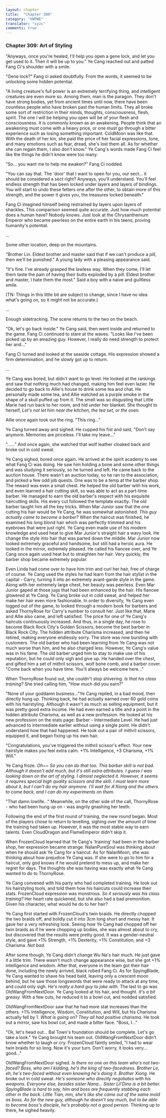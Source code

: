 ```yaml
---
layout: chapter
title:  "Chapter 309"
category: "VWPWE"
translator: "syzc"
comments: true
---
```


### Chapter 309: Art of Styling

"Anyways, once you're healed, I'll help you open a gene lock, and let you get used to it. Then it will be up to you." Ye Cang reached out and patted Fang Ci's shoulder with a smile.

"Gene lock?" Fang ci asked doubtfully. From the words, it seemed to be unlocking some hidden potential.

"A living creature's full power is an extremely terrifying thing, and intelligent creatures are even more so. Among them, man is the paragon. They don't have strong bodies, yet from ancient times until now, there have been countless people who have broken past the human limits. They all broke some sort of restriction in their minds, thoughts, consciousness, flesh, spirit. The one I will be helping you open will be of your flesh and consciousness. It is commonly known as an awakening. People think that an awakening must come with a heavy price, or one must go through a bitter experience such as losing something important. ColdMoon was like that. With the death of her kin, she paid the price of her facial expressions, tone, and many emotions such as fear, dread, she's lost them all. As for whether she can regain them, I also don't know." Ye Cang's words made Fang Ci feel like the things he didn't know were too many.

"So... you want me to help me awaken?" Fang Ci nodded.

"You can say that. The 'door' that I want to open for you, our sect... it should be considered a sect right? Anyways, you'll understand. You'll feel endless strength that has been locked under layers and layers of bindings. You will start to undo these fetters one after the other, to obtain more of this strength, and the power it gives you, the treasures locked beneath."

Fang Ci imagined himself being restrained by layers upon layers of shackles. This comparison seemed quite accurate. Just how much potential does a human have? Nobody knows. Just look at the Chrysanthemum Emperor who became peerless on the entire earth in his teens, proving humanity's potential.

...

Some other location, deep on the mountains.

"Brother Lin. Eldest brother and master said that if we can't produce a pill, then we'll be punished." A young lady with a pleasing appearance said.

"It's fine. I've already grasped the lawless way. When they come, I'll let them taste the pain of having their butts exploded by a pill. Eldest brother and master, I hate them the most." Said a boy with a naive and guiltless smile.

(TN: Things in this little bit are subject to change, since I have no idea what's going on, so it might not be accurate.)

...

Enough sidetracking. The scene returns to the two on the beach.

"Ok, let's go back inside." Ye Cang said, then went inside and returned to the game. Fang Ci continued to stare at the waves. "Looks like I've been picked up by an amazing guy. However, I really do need strength to protect her and..."

Fang Ci turned and looked at the seaside cottage. His expression showed a firm determination, and he slowly got up to return.

...

Ye Cang was bored, but didn't want to go level. He looked at the rankings and saw that nothing much had changed, making him feel even lazier. He decided to go back to Allie's house to drink some tea and chat. He personally made some tea, and Allie watched as a purple smoke in the shape of a skull puffed up from it. The smell was so disgusting that Little Marie had run back to her room, and hid under her blanket. She thought to herself, *Let's not let him near the kitchen, the tea set, or the oven.* 

Allie once again took out the ring. "This ring..."

Ye Cang turned away and sighed. He cupped his fist and said, "Don't say anymore. Memories are priceless. I'll take my leave..."

"......" And once again, she watched that wolf leather cloaked back and broke out in cold sweat.

Ye Cang sighed, bored once again. He arrived at the spirit academy to see what Fang Ci was doing. He saw him holding a bone and some other things and was studying it seriously, so he turned and left. He came back to the auction house. There wasn't an auction today, so he ran to the association, and picked a few odd job quests. One was to be a temp at the barber shop. The reward was even a small chest. He helped the old barber with his work, and even learned a hair cutting skill, so was able to act as a part-time barber. He managed to earn the old barber's respect with his exquisite haircutting skills. His every cut followed the template exactly. The old barber taught him all the key tricks. When Mar Junior saw that the one cutting his hair would be Ye Cang, he was somewhat astonished. *This guy actually came to become a barber?* When the haircut was finished, he examined his long blond hair which was perfectly trimmed and his eyebrows that were just right. Ye Cang even made use of his modern knowledge and used heat to give Mar Junior's straight hair a wavy look. He change the style into hair that was parted down the middle. Mar Junior now looked extremely graceful and handsome, but still had a heroic aura. He looked in the mirror, extremely pleased. He called his fiancee over, and Ye Cang once again used heat but to straighten her hair. Very quickly, the barber shop became extremely popular. 

Even Linda had come over to have him trim and curl her hair, free of charge of course. Ye Cang used the styles he had learn from the hair stylist in the capital - Carry, turning it into an extremely avant-garde style in the game. Along with her extremely large chest, her beauty was peerless. Even Mar Junior gaped at those jugs that had been enhanced by the hair. His fiancee glowered at Ye Cang. Ye Cang broke out in cold sweat, and helped her make her hair even more fashionable. In order to diversify, Ye Cang even logged out of the game, to looked through a modern book for barbers and asked ThornyRose for Carry's number to consult her. Just like that, Marie and Allie also came, and left satisfied. The price for one of Ye Cang's haircuts continuously increased. And thus, in a single day, he rose to become Black Rock City's Golden Scissors, become the best barber in Black Rock City. The hidden attribute Charisma increased, and then he retired, making everyone endlessly sorry. The store was now bursting with customers. The old barber who had been learning from Ye Cang was not much worse than him, and he also charged less. However, Ye Cang's value was in his fame. The old barber urged him to stay to make use of his reputation, but he could only sigh and give up. He handed over the chest, and gifted him a set of mithril scissors, wolf bone comb, and a barber cover. "Come back when you have time. You'll always be welcome here..."

When ThornyRose found out, she couldn't stop shivering. *Is that his class training?* She tried calling him, "How much did you earn?"

"None of your goddamn business..."Ye Cang replied, in a bad mood, then directly hung up. Thinking back, he had actually earned over 60 gold coins with his hairstyling. Although it wasn't as much as selling equipment, but it was pretty good extra income. He had even earned a title and a point in the hidden attribute Charisma, as well as a new profession. He looked at his new profession on the stats page: Barber - Intermediate Level. He had just advanced to intermediate earlier without using a single point. He didn't understand how that had happened. He took out a pair of mithril scissors, equipped it, and began fixing up his own hair.

"Congratulations, you've triggered the mithril scissor's effect. Your new hairstyle makes you feel extra calm. +1% Intelligence, +3 Charisma, +1% Will."

Ye Cang froze. *Oh~~ So you can do that too. This barber skill is not bad. Although it doesn't add much, but it's still extra attributes. I guess I was looking down on the art of styling. I almost neglected it. However, it seems it requires special high quality scissors and the skill. I must learn more about it, but I can't do my hair anymore. I'll wait for A'Xiong and the others to come back, and I can do my experiments on them.*

"That damn lowlife..." Meanwhile, on the other side of the call, ThornyRose - who had been hung up on - was angrily gnashing her teeth.

Following the end of the first round of training, the new round began. Most of the players chose to return to levelling, sighing over the amount of time the training had taken up. However, it was the most stable way to earn talents. Even CloudDragon and FlameEmperor didn't skip it.

When FrozenCloud learned that Ye Cang's 'training' had been in the barber shop, her expression became strange. NalanPureSoul was thinking about when he should ask Ye Cang for a haircut. As for NalanMoon, she was thinking about how prejudice Ye Cang was. If she were to go to him for a haircut, only god knows if he would pretend to mess up, and make her regret for days. The thoughts she was having was exactly what Ye Cang wanted to do to ThornyRose.

Ye Cang convened with his party who had completed training. He took out his hairstyling tools, and told them how his haircuts could increase their stats. FrozenCloud expression was monstrous. *So it seriously was his class training?* Her heart rate quickened, but she also had a bad premonition. Given his character, what would he do to her hair?

Ye Cang first started with FrozenCloud's twin braids. He directly chopped the two braids off, and boldly cut it into 3cm long short and messy hair. It gave her a very refreshing look. Seeing how Ye Cang had chopped off her twin braids as if he were chopping up bodies, she was almost about to cry, but discovered that the results were pretty good. It was a gender-neutral style, and gave +1% Strength, +1% Dexterity, +1% Constitution, and +3 Charisma. *Not bad.*

After some though, Ye Cang didn't change Wu Na's hair much. He just gave it a little trim. There wasn't much change appearance wise, but she got +1% intelligence and wisdom. After that, everyone in the team got their hair done, including the newly arrived, black robed Fang Ci. As for SpyingBlade, Ye Cang wanted to shave his head bald, leaving only a crescent moon behind, but he saw those longswords that were ready to attack at any time, and could only sigh. *He's really a hard guy to joke with.* The last to go was OldWangFromNextDoor. Ye Cang looked at his hair, and thought. *It's a bit greasy.* With a few cuts, he reduced it to a bowl cut, and nodded satisfied. 

OldWangFromNextDoor saw that he had more stat increases than the others. +1% Intelligence, Wisdom, Constitution, and Will, but his Charisma actually fell by 1. *What is going on? They all had positive charisma.* He took out a mirror, saw his bowl cut, and made a bitter face. "Boss, I..."

"Ok, let's head out... Bal Town's foundation should be complete. Let's go take a look." Ye Cang brought his team out. OldWangFromNextDoor didn't know whether to laugh or cry. FrozenCloud faintly smiled, "I had to wear twin braids for so long. Now it's your turn. Don't worry, it looks very... good..."

OldWangFromNextDoor sighed. *Is there no one on this team who's not two-faced? Boss, who am I kidding, he's the king of two-facedness. Brother Le, eh, he's two-faced without even knowing he's doing it. Brother Xiong.* He broke out in cold sweat. *He's someone who directly negotiates with his weapons. Everyone else, besides sister Nana... Sister Lil'Dino is a bit better. SpyingBlade is hard to say, him and boss are frequently stabbing each other in the back. Little Tian, mm, she's like she came out of the same mold as boss. As for the new guy, although he doesn't say much, but to be able to become boss's disciple, he's probably not a good person.* Thinking up to there, he sighed heavily.
